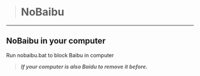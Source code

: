># NoBaibu
------
NoBaibu in your computer</n>
------
Run nobaibu.bat to block Baibu in computer</n> 
>***If your computer is also Baidu to remove it before.***

